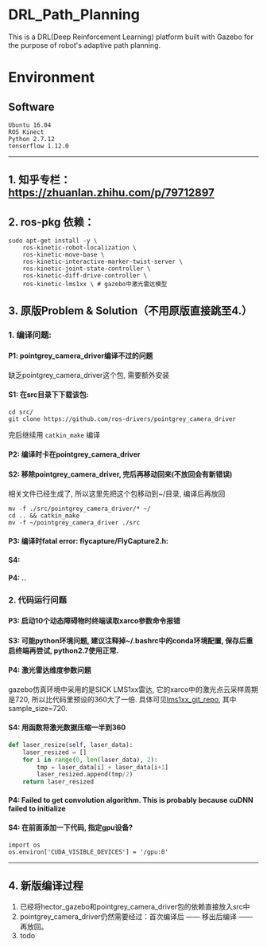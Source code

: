 # DRL_Path_Planning

This is a DRL(Deep Reinforcement Learning) platform built with Gazebo for the purpose of robot's adaptive path planning.

# Environment

## Software

    Ubuntu 16.04
    ROS Kinect
    Python 2.7.12
    tensorflow 1.12.0

---    
## 1. 知乎专栏：<https://zhuanlan.zhihu.com/p/79712897>
## 2. ros-pkg 依赖：  
    sudo apt-get install -y \
        ros-kinetic-robot-localization \ 
        ros-kinetic-move-base \ 
        ros-kinetic-interactive-marker-twist-server \
        ros-kinetic-joint-state-controller \
        ros-kinetic-diff-drive-controller \
        ros-kinetic-lms1xx \ # gazebo中激光雷达模型


## 3. 原版Problem & Solution（不用原版直接跳至4.）
### 1. 编译问题:
#### P1: pointgrey_camera_driver编译不过的问题
缺乏pointgrey_camera_driver这个包, 需要额外安装
#### S1: 在src目录下下载该包:
```shell
cd src/
git clone https://github.com/ros-drivers/pointgrey_camera_driver
```
完后继续用 `catkin_make` 编译
#### P2: 编译时卡在pointgrey_camera_driver
#### S2: 移除pointgrey_camera_driver, 完后再移动回来(不放回会有新错误)
相关文件已经生成了, 所以这里先把这个包移动到~/目录, 编译后再放回
```shell
mv -f ./src/pointgrey_camera_driver/* ~/
cd .. && catkin_make
mv -f ~/pointgrey_camera_driver ./src
```
#### P3: 编译时fatal error: flycapture/FlyCapture2.h: 
#### S4: 

#### P4: ..

### 2. 代码运行问题
#### P3: 启动10个动态障碍物时终端读取xarco参数命令报错
#### S3: 可能python环境问题, 建议注释掉~/.bashrc中的conda环境配置, 保存后重启终端再尝试, python2.7使用正常.

#### P4: 激光雷达维度参数问题
gazebo仿真环境中采用的是SICK LMS1xx雷达, 它的xarco中的激光点云采样周期是720, 所以比代码里预设的360大了一倍. 具体可见[lms1xx_git_repo](https://github.com/clearpathrobotics/LMS1xx/blob/melodic-devel/urdf/sick_lms1xx.urdf.xacro), 其中sample_size=720.
#### S4: 用函数将激光数据压缩一半到360
```python
def laser_resize(self, laser_data):
    laser_resized = []
    for i in range(0, len(laser_data), 2):
        tmp = laser_data[i] + laser_data[i+1] 
        laser_resized.append(tmp/2)
    return laser_resized
```
#### P4: Failed to get convolution algorithm. This is probably because cuDNN failed to initialize

#### S4: 在前面添加一下代码, 指定gpu设备?
```shell
import os
os.environ['CUDA_VISIBLE_DEVICES'] = '/gpu:0'
```
---
## 4. 新版编译过程
1. 已经将hector_gazebo和pointgrey_camera_driver包的依赖直接放入src中
2. pointgrey_camera_driver仍然需要经过：首次编译后 —— 移出后编译 —— 再放回。
3. todo